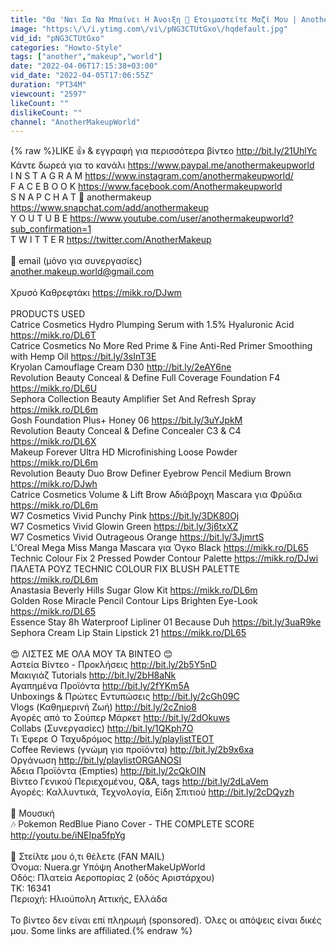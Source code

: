 ```yaml
---
title: "Θα 'Ναι Σα Να Μπαίνει Η Άνοιξη 🌺 Ετοιμαστείτε Μαζί Μου | AnotherMakeupWorld"
image: "https:\/\/i.ytimg.com\/vi\/pNG3CTUtGxo\/hqdefault.jpg"
vid_id: "pNG3CTUtGxo"
categories: "Howto-Style"
tags: ["another","makeup","world"]
date: "2022-04-06T17:15:38+03:00"
vid_date: "2022-04-05T17:06:55Z"
duration: "PT34M"
viewcount: "2597"
likeCount: ""
dislikeCount: ""
channel: "AnotherMakeupWorld"
---
```

{% raw %}LIKE 👍 &amp; εγγραφή για περισσότερα βίντεο <a rel="nofollow" target="blank" href="http://bit.ly/21UhlYc">http://bit.ly/21UhlYc</a><br />Κάντε δωρεά για το κανάλι <a rel="nofollow" target="blank" href="https://www.paypal.me/anothermakeupworld">https://www.paypal.me/anothermakeupworld</a><br />I N S T A G R A M <a rel="nofollow" target="blank" href="https://www.instagram.com/anothermakeupworld/">https://www.instagram.com/anothermakeupworld/</a><br />F A C E B O O K <a rel="nofollow" target="blank" href="https://www.facebook.com/Anothermakeupworld">https://www.facebook.com/Anothermakeupworld</a><br />S N A P C H A T 👻 anothermakeup <a rel="nofollow" target="blank" href="https://www.snapchat.com/add/anothermakeup">https://www.snapchat.com/add/anothermakeup</a><br />Y O U T U B E <a rel="nofollow" target="blank" href="https://www.youtube.com/user/anothermakeupworld?sub_confirmation=1">https://www.youtube.com/user/anothermakeupworld?sub_confirmation=1</a><br />T W I T T E R <a rel="nofollow" target="blank" href="https://twitter.com/AnotherMakeup">https://twitter.com/AnotherMakeup</a><br /><br />📧 email (μόνο για συνεργασίες)<br />another.makeup.world@gmail.com<br /><br />Χρυσό Καθρεφτάκι <a rel="nofollow" target="blank" href="https://mikk.ro/DJwm">https://mikk.ro/DJwm</a><br /><br />PRODUCTS USED<br />Catrice Cosmetics Hydro Plumping Serum with 1.5% Hyaluronic Acid <a rel="nofollow" target="blank" href="https://mikk.ro/DL6T">https://mikk.ro/DL6T</a><br />Catrice Cosmetics No More Red Prime &amp; Fine Anti-Red Primer Smoothing with Hemp Oil <a rel="nofollow" target="blank" href="https://bit.ly/3sInT3E">https://bit.ly/3sInT3E</a><br />Kryolan Camouflage Cream D30 <a rel="nofollow" target="blank" href="http://bit.ly/2eAY6ne">http://bit.ly/2eAY6ne</a><br />Revolution Beauty Conceal &amp; Define Full Coverage Foundation F4 <a rel="nofollow" target="blank" href="https://mikk.ro/DL6U">https://mikk.ro/DL6U</a><br />Sephora Collection Beauty Amplifier Set And Refresh Spray <a rel="nofollow" target="blank" href="https://mikk.ro/DL6m">https://mikk.ro/DL6m</a><br />Gosh Foundation Plus+ Honey 06 <a rel="nofollow" target="blank" href="https://bit.ly/3uYJpkM">https://bit.ly/3uYJpkM</a><br />Revolution Beauty Conceal &amp; Define Concealer C3 &amp; C4 <a rel="nofollow" target="blank" href="https://mikk.ro/DL6X">https://mikk.ro/DL6X</a><br />Makeup Forever Ultra HD Microfinishing Loose Powder <a rel="nofollow" target="blank" href="https://mikk.ro/DL6m">https://mikk.ro/DL6m</a><br />Revolution Beauty Duo Brow Definer Eyebrow Pencil Medium Brown <a rel="nofollow" target="blank" href="https://mikk.ro/DJwh">https://mikk.ro/DJwh</a><br />Catrice Cosmetics Volume &amp; Lift Brow Αδιάβροχη Mascara για Φρύδια <a rel="nofollow" target="blank" href="https://mikk.ro/DL6m">https://mikk.ro/DL6m</a><br />W7 Cosmetics Vivid Punchy Pink <a rel="nofollow" target="blank" href="https://bit.ly/3DK80Oj">https://bit.ly/3DK80Oj</a><br />W7 Cosmetics Vivid Glowin Green <a rel="nofollow" target="blank" href="https://bit.ly/3j6txXZ">https://bit.ly/3j6txXZ</a><br />W7 Cosmetics Vivid Outrageous Orange <a rel="nofollow" target="blank" href="https://bit.ly/3JjmrtS">https://bit.ly/3JjmrtS</a><br />L'Oreal Mega Miss Manga Mascara για Όγκο Black <a rel="nofollow" target="blank" href="https://mikk.ro/DL65">https://mikk.ro/DL65</a><br />Technic Colour Fix 2 Pressed Powder Contour Palette <a rel="nofollow" target="blank" href="https://mikk.ro/DJwi">https://mikk.ro/DJwi</a><br />ΠΑΛΕΤΑ ΡΟΥΖ TECHNIC COLOUR FIX BLUSH PALETTE <a rel="nofollow" target="blank" href="https://mikk.ro/DL6m">https://mikk.ro/DL6m</a><br />Anastasia Beverly Hills Sugar Glow Kit <a rel="nofollow" target="blank" href="https://mikk.ro/DL6m">https://mikk.ro/DL6m</a><br />Golden Rose Miracle Pencil Contour Lips Brighten Eye-Look <a rel="nofollow" target="blank" href="https://mikk.ro/DL65">https://mikk.ro/DL65</a><br />Essence Stay 8h Waterproof Lipliner 01 Because Duh <a rel="nofollow" target="blank" href="https://bit.ly/3uaR9ke">https://bit.ly/3uaR9ke</a><br />Sephora Cream Lip Stain Lipstick 21 <a rel="nofollow" target="blank" href="https://mikk.ro/DL65">https://mikk.ro/DL65</a><br /><br />😍 ΛΙΣΤΕΣ ΜΕ ΟΛΑ ΜΟΥ ΤΑ ΒΙΝΤΕΟ 😊<br />Αστεία Βίντεο - Προκλήσεις <a rel="nofollow" target="blank" href="http://bit.ly/2b5Y5nD">http://bit.ly/2b5Y5nD</a><br />Μακιγιάζ Tutorials <a rel="nofollow" target="blank" href="http://bit.ly/2bH8aNk">http://bit.ly/2bH8aNk</a><br />Αγαπημένα Προϊόντα <a rel="nofollow" target="blank" href="http://bit.ly/2fYKm5A">http://bit.ly/2fYKm5A</a><br />Unboxings &amp; Πρώτες Εντυπώσεις <a rel="nofollow" target="blank" href="http://bit.ly/2cGh09C">http://bit.ly/2cGh09C</a><br />Vlogs (Καθημερινή Ζωή) <a rel="nofollow" target="blank" href="http://bit.ly/2cZnio8">http://bit.ly/2cZnio8</a><br />Αγορές από το Σούπερ Μάρκετ <a rel="nofollow" target="blank" href="http://bit.ly/2dOkuws">http://bit.ly/2dOkuws</a><br />Collabs (Συνεργασίες) <a rel="nofollow" target="blank" href="http://bit.ly/1QKph7O">http://bit.ly/1QKph7O</a><br />Τι Έφερε Ο Ταχυδρόμος <a rel="nofollow" target="blank" href="http://bit.ly/playlistTEOT">http://bit.ly/playlistTEOT</a><br />Coffee Reviews (γνώμη για προϊόντα) <a rel="nofollow" target="blank" href="http://bit.ly/2b9x6xa">http://bit.ly/2b9x6xa</a><br />Οργάνωση <a rel="nofollow" target="blank" href="http://bit.ly/playlistORGANOSI">http://bit.ly/playlistORGANOSI</a><br />Άδεια Προϊόντα (Empties) <a rel="nofollow" target="blank" href="http://bit.ly/2cQkOIN">http://bit.ly/2cQkOIN</a><br />Βίντεο Γενικού Περιεχομένου, Q&amp;A, tags <a rel="nofollow" target="blank" href="http://bit.ly/2dLaVem">http://bit.ly/2dLaVem</a><br />Αγορές: Καλλυντικά, Τεχνολογία, Είδη Σπιτιού <a rel="nofollow" target="blank" href="http://bit.ly/2cDQyzh">http://bit.ly/2cDQyzh</a><br /><br />🎼 Μουσική<br />🎶 Pokemon RedBlue Piano Cover - THE COMPLETE SCORE <a rel="nofollow" target="blank" href="http://youtu.be/iNEIpa5fpYg">http://youtu.be/iNEIpa5fpYg</a><br /><br />📮 Στείλτε μου ό,τι θέλετε (FAN MAIL)<br />Όνομα: Nuera.gr Υπόψη AnotherMakeUpWorld<br />Οδός: Πλατεία Αεροπορίας 2 (οδός Αριστάρχου)<br />ΤΚ: 16341<br />Περιοχή: Ηλιούπολη Αττικής, Ελλάδα<br /><br />Το βίντεο δεν είναι επί πληρωμή (sponsored). Όλες οι απόψεις είναι δικές μου. Some links are affiliated.{% endraw %}
